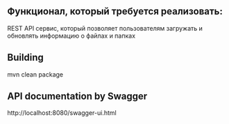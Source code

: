 ## Функционал, который требуется реализовать:
REST API сервис, который позволяет пользователям загружать и обновлять информацию о файлах и папках


## Building

mvn clean package

## API documentation by Swagger 

http://localhost:8080/swagger-ui.html



